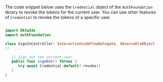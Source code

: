 The code snippet below uses the `Credential` object of the `AuthFoundation` library to revoke the tokens for the current user. You can use other features of `Credential` to revoke the tokens of a specific user.

```swift

import OktaIdx
import AuthFoundation

class SignInController: InteractionCodeFlowDelegate, ObservableObject {
//   ...

   // Sign out the current user.
   public func signOut() throws {
      try await Credential.default?.revoke()
   }
}

```

